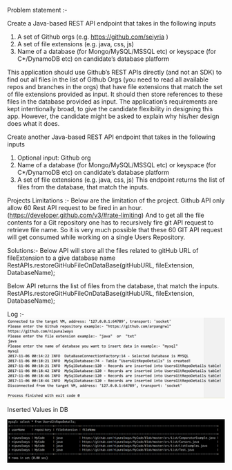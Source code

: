 Problem statement :- 

Create a Java-based REST API endpoint that takes in the following inputs
1. A set of Github orgs (e.g. https://github.com/seiyria )
2. A set of file extensions (e.g. java, css, js)
3. Name of a database (for Mongo/MySQL/MSSQL etc) or keyspace (for C*/DynamoDB etc) on
candidate’s database platform

This application should use Github’s REST APIs directly (and not​ an SDK) to find out all files in the list of
Github Orgs (you need to read all available repos and branches in the orgs) that have file extensions that
match the set of file extensions provided as input. It should then store references to these files in the
database provided as input.
The application’s requirements are kept intentionally broad, to give the candidate flexibility in designing
this app. However, the candidate might be asked to explain why​ his/her design does what it does.

Create another Java-based REST API endpoint that takes in the following inputs
1. Optional input: Github org
2. Name of a database (for Mongo/MySQL/MSSQL etc) or keyspace (for C*/DynamoDB etc) on
candidate’s database platform
3. A set of file extensions (e.g. java, css, js)
This endpoint returns the list of files from the database, that match the inputs.



Projects Limitations :- 
Below are the limitation of the project.  Github API only allow 60 Rest API request to be fired in an hour. (https://developer.github.com/v3/#rate-limiting)
And to get all the file contents for a Git repository one has to recursively fire git API request to retrieve file name.
So it is very much possible that these 60 GIT API request will get consumed while working on a single Users Repository.


Solutions:-
Below API will store all the files related to gitHub URL of fileExtension to a give database name 
RestAPIs.restoreGitHubFileOnDataBase(gitHubURL, fileExtension, DatabaseName);

Below API returns the list of files from the database, that match the inputs.
RestAPIs.restoreGitHubFileOnDataBase(gitHubURL, fileExtension, DatabaseName);



Log :-
![](image/Log_screenshot.png)



Inserted Values in DB

![](image/DB_data_screenshot.png)